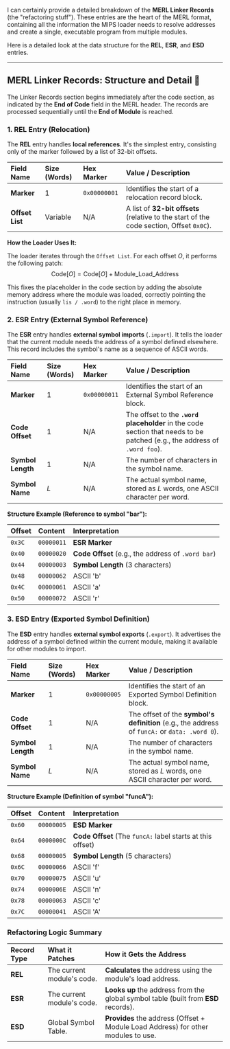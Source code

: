 I can certainly provide a detailed breakdown of the **MERL Linker Records** (the "refactoring stuff"). These entries are the heart of the MERL format, containing all the information the MIPS loader needs to resolve addresses and create a single, executable program from multiple modules.

Here is a detailed look at the data structure for the **REL**, **ESR**, and **ESD** entries.

***

## MERL Linker Records: Structure and Detail 🧩

The Linker Records section begins immediately after the code section, as indicated by the **End of Code** field in the MERL header. The records are processed sequentially until the **End of Module** is reached.

### 1. REL Entry (Relocation)

The **REL** entry handles **local references**. It's the simplest entry, consisting only of the marker followed by a list of 32-bit offsets.

| Field Name | Size (Words) | Hex Marker | Value / Description |
| :--- | :--- | :--- | :--- |
| **Marker** | 1 | `0x00000001` | Identifies the start of a relocation record block. |
| **Offset List** | Variable | N/A | A list of **32-bit offsets** (relative to the start of the code section, Offset `0x0C`). |

**How the Loader Uses It:**

The loader iterates through the `Offset List`. For each offset $O$, it performs the following patch:
$$\text{Code}[O] = \text{Code}[O] + \text{Module\_Load\_Address}$$

This fixes the placeholder in the code section by adding the absolute memory address where the module was loaded, correctly pointing the instruction (usually `lis / .word`) to the right place in memory.

### 2. ESR Entry (External Symbol Reference)

The **ESR** entry handles **external symbol imports** (`.import`). It tells the loader that the current module needs the address of a symbol defined elsewhere. This record includes the symbol's name as a sequence of ASCII words.

| Field Name | Size (Words) | Hex Marker | Value / Description |
| :--- | :--- | :--- | :--- |
| **Marker** | 1 | `0x00000011` | Identifies the start of an External Symbol Reference block. |
| **Code Offset** | 1 | N/A | The offset to the **`.word` placeholder** in the code section that needs to be patched (e.g., the address of `.word foo`). |
| **Symbol Length** | 1 | N/A | The number of characters in the symbol name. |
| **Symbol Name** | $L$ | N/A | The actual symbol name, stored as $L$ words, one ASCII character per word. |

**Structure Example (Reference to symbol "bar"):**

| Offset | Content | Interpretation |
| :--- | :--- | :--- |
| `0x3C` | `00000011` | **ESR Marker** |
| `0x40` | `00000020` | **Code Offset** (e.g., the address of `.word bar`) |
| `0x44` | `00000003` | **Symbol Length** (3 characters) |
| `0x48` | `00000062` | ASCII 'b' |
| `0x4C` | `00000061` | ASCII 'a' |
| `0x50` | `00000072` | ASCII 'r' |

### 3. ESD Entry (Exported Symbol Definition)

The **ESD** entry handles **external symbol exports** (`.export`). It advertises the address of a symbol defined within the current module, making it available for other modules to import.

| Field Name | Size (Words) | Hex Marker | Value / Description |
| :--- | :--- | :--- | :--- |
| **Marker** | 1 | `0x00000005` | Identifies the start of an Exported Symbol Definition block. |
| **Code Offset** | 1 | N/A | The offset of the **symbol's definition** (e.g., the address of `funcA:` or `data: .word 0`). |
| **Symbol Length** | 1 | N/A | The number of characters in the symbol name. |
| **Symbol Name** | $L$ | N/A | The actual symbol name, stored as $L$ words, one ASCII character per word. |

**Structure Example (Definition of symbol "funcA"):**

| Offset | Content | Interpretation |
| :--- | :--- | :--- |
| `0x60` | `00000005` | **ESD Marker** |
| `0x64` | `0000000C` | **Code Offset** (The `funcA:` label starts at this offset) |
| `0x68` | `00000005` | **Symbol Length** (5 characters) |
| `0x6C` | `00000066` | ASCII 'f' |
| `0x70` | `00000075` | ASCII 'u' |
| `0x74` | `0000006E` | ASCII 'n' |
| `0x78` | `00000063` | ASCII 'c' |
| `0x7C` | `00000041` | ASCII 'A' |

### Refactoring Logic Summary

| Record Type | What it Patches | How it Gets the Address |
| :--- | :--- | :--- |
| **REL** | The current module's code. | **Calculates** the address using the module's load address. |
| **ESR** | The current module's code. | **Looks up** the address from the global symbol table (built from **ESD** records). |
| **ESD** | Global Symbol Table. | **Provides** the address (Offset + Module Load Address) for other modules to use. |